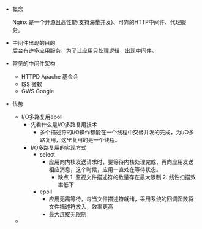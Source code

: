 * 概念

  Nginx 是一个开源且高性能\(支持海量并发\)、可靠的HTTP中间件、代理服务。

* 中间件出现的目的  
      后台有许多应用服务，为了让应用只处理逻辑，出现中间件。

* 常见的中间件架构

  * HTTPD   Apache 基金会
  * ISS         微软
  * GWS      Google

* 优势

  * I/O多路复用epoll
    * 先看什么是I/O多路复用技术
      * 多个描述符的I/O操作都能在一个线程中交替并发的完成，为I/O多路复用，这里复用的是一个线程。
    * I/O多路复用的实现方式
      * select 
        * 应用向内核发送请求时，要等待内核处理完成，再向应用发送相应消息，这个时候，应用一直处在等待状态。
          * 缺点  1. 监视文件描述符的数量存在最大限制    2. 线性扫描效率低下
      * epoll
        * 应用无需等待，每当文件描述符就绪，采用系统的回调函数将文件描述符放入，效率更高
        * 最大连接无限制
  * 




